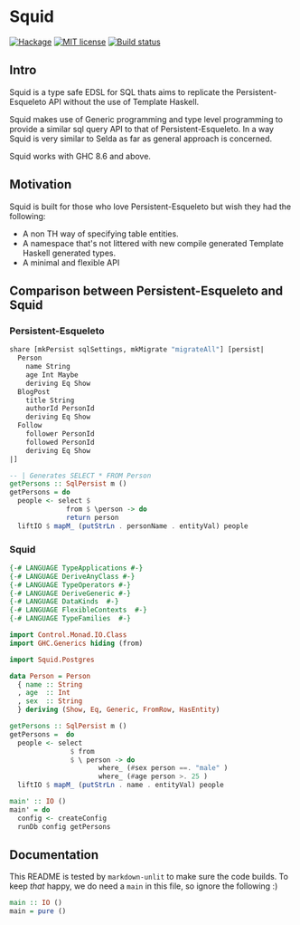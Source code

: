 # Squid

[![Hackage](https://img.shields.io/hackage/v/squid.svg?logo=haskell)](https://hackage.haskell.org/package/squid)
[![MIT license](https://img.shields.io/badge/license-MIT-blue.svg)](LICENSE)
[![Build status](https://img.shields.io/travis/epicallan/squid.svg?logo=travis)](https://travis-ci.org/epicallan/squid)

## Intro

Squid is a type safe EDSL for SQL thats aims to replicate the Persistent-Esqueleto API without the
use of Template Haskell.

Squid makes use of Generic programming and type level programming to provide a similar sql query
API to that of Persistent-Esqueleto. In a way Squid is very similar to Selda as far as general approach is concerned.

Squid works with GHC 8.6 and above.

## Motivation

Squid is built for those who love Persistent-Esqueleto but wish they had the following:

- A non TH way of specifying table entities.
- A namespace that's not littered with new compile generated Template Haskell generated types.
- A minimal and flexible API

## Comparison between Persistent-Esqueleto and Squid

### Persistent-Esqueleto

```haskell ignore
share [mkPersist sqlSettings, mkMigrate "migrateAll"] [persist|
  Person
    name String
    age Int Maybe
    deriving Eq Show
  BlogPost
    title String
    authorId PersonId
    deriving Eq Show
  Follow
    follower PersonId
    followed PersonId
    deriving Eq Show
|]

-- | Generates SELECT * FROM Person
getPersons :: SqlPersist m ()
getPersons = do
  people <- select $
              from $ \person -> do
              return person
  liftIO $ mapM_ (putStrLn . personName . entityVal) people
```

### Squid

```haskell
{-# LANGUAGE TypeApplications #-}
{-# LANGUAGE DeriveAnyClass #-}
{-# LANGUAGE TypeOperators #-}
{-# LANGUAGE DeriveGeneric #-}
{-# LANGUAGE DataKinds  #-}
{-# LANGUAGE FlexibleContexts  #-}
{-# LANGUAGE TypeFamilies  #-}

import Control.Monad.IO.Class
import GHC.Generics hiding (from)

import Squid.Postgres

data Person = Person
  { name :: String
  , age  :: Int
  , sex  :: String
  } deriving (Show, Eq, Generic, FromRow, HasEntity)

getPersons :: SqlPersist m ()
getPersons =  do
  people <- select
               $ from
               $ \ person -> do
                      where_ (#sex person ==. "male" )
                      where_ (#age person >. 25 )
  liftIO $ mapM_ (putStrLn . name . entityVal) people

main' :: IO ()
main' = do
  config <- createConfig
  runDb config getPersons
```

## Documentation

This README is tested by `markdown-unlit` to make sure the code builds. To keep _that_ happy, we do need a `main` in this file, so ignore the following :)

```haskell
main :: IO ()
main = pure ()
```
